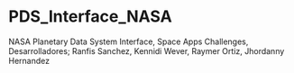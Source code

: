 PDS_Interface_NASA
=========
NASA Planetary Data System Interface, Space Apps Challenges, Desarrolladores; Ranfis Sanchez, Kennidi Wever, Raymer Ortiz, Jhordanny Hernandez
